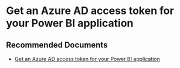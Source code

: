   <properties
	pageTitle="accessing embedded content"
	description="accessing embedded content"
	service="microsoft.PowerBIDedicated"
	resource="capacities"
	authors="pjfreitas"
	ms.author="pfreitas"	
	displayOrder="740"
	selfHelpType="generic"
	supportTopicIds="32628057"
	productPesIds="16334"
	cloudEnvironments="public, MoonCake, fairfax" 
	articleId="3ea46eec-8428-cf58-1d8d-1f73468ae517"
/>

# Get an Azure AD access token for your Power BI application

## **Recommended Documents**

* [Get an Azure AD access token for your Power BI application](https://docs.microsoft.com/power-bi/developer/get-azuread-access-token)